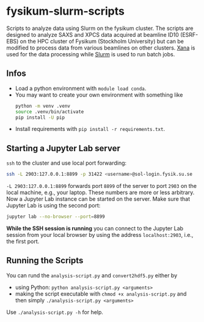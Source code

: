 # fysikum-slurm-scripts
Scripts to analyze data using Slurm on the fysikum cluster. The scripts are designed to analyze SAXS and XPCS data acquired at beamline ID10 (ESRF-EBS) on the HPC cluster of Fysikum (Stockholm University) but can be modified to process data from various beamlines on other clusters. [Xana](https://github.com/reiserm/Xana) is used for the data processing while [Slurm](https://slurm.schedmd.com/documentation.html) is used to run batch jobs.

## Infos
- Load a python environment with `module load conda`.
- You may want to create your own environment with something like
  ```sh
  python -m venv .venv
  source .venv/bin/activate
  pip install -U pip
  ```
- Install requirements with `pip install -r requirements.txt`.

## Starting a Jupyter Lab server 

`ssh` to the cluster and use local port forwarding:

```sh
ssh -L 2903:127.0.0.1:8899 -p 31422 <username>@sol-login.fysik.su.se
```

`-L 2903:127.0.0.1:8899` forwards port `8899` of the server to port `2903` on the local machine, e.g., your laptop. These numbers are more or less arbitrary. Now a Jupyter Lab instance can be started on the server. Make sure that Jupyter Lab is using the second port:

```sh
jupyter lab --no-browser --port=8899
```

**While the SSH session is running** you can connect to the Jupyter Lab session from your local browser by using the address `localhost:2903`, i.e., the first port.

## Running the Scripts
You can rund the `analysis-script.py` and `convert2hdf5.py` either by
- using Python: `python analysis-script.py <arguments>`
- making the script executable with `chmod +x analysis-script.py` and then simply `./analysis-script.py <arguments>`

Use `./analysis-script.py -h` for help.
